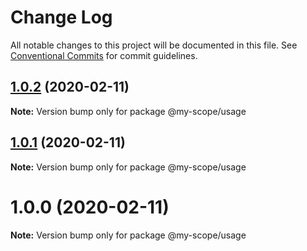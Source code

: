 # Change Log

All notable changes to this project will be documented in this file.
See [Conventional Commits](https://conventionalcommits.org) for commit guidelines.

## [1.0.2](https://github.com/reintroducing/lerna-tutorial/compare/@my-scope/usage@1.0.1...@my-scope/usage@1.0.2) (2020-02-11)

**Note:** Version bump only for package @my-scope/usage





## [1.0.1](https://github.com/reintroducing/lerna-tutorial/compare/@my-scope/usage@1.0.0...@my-scope/usage@1.0.1) (2020-02-11)

**Note:** Version bump only for package @my-scope/usage





<a name="1.0.0"></a>
# 1.0.0 (2020-02-11)




**Note:** Version bump only for package @my-scope/usage
